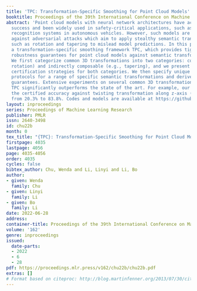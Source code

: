 ```yaml
---
title: 'TPC: Transformation-Specific Smoothing for Point Cloud Models'
booktitle: Proceedings of the 39th International Conference on Machine Learning
abstract: 'Point cloud models with neural network architectures have achieved great
  success and been widely used in safety-critical applications, such as Lidar-based
  recognition systems in autonomous vehicles. However, such models are shown vulnerable
  against adversarial attacks which aim to apply stealthy semantic transformations
  such as rotation and tapering to mislead model predictions. In this paper, we propose
  a transformation-specific smoothing framework TPC, which provides tight and scalable
  robustness guarantees for point cloud models against semantic transformation attacks.
  We first categorize common 3D transformations into two categories: composable (e.g.,
  rotation) and indirectly composable (e.g., tapering), and we present generic robustness
  certification strategies for both categories. We then specify unique certification
  protocols for a range of specific semantic transformations and derive strong robustness
  guarantees. Extensive experiments on several common 3D transformations show that
  TPC significantly outperforms the state of the art. For example, our framework boosts
  the certified accuracy against twisting transformation along z-axis (within $\pm$20{\textdegree})
  from 20.3% to 83.8%. Codes and models are available at https://github.com/Qianhewu/Point-Cloud-Smoothing.'
layout: inproceedings
series: Proceedings of Machine Learning Research
publisher: PMLR
issn: 2640-3498
id: chu22b
month: 0
tex_title: "{TPC}: Transformation-Specific Smoothing for Point Cloud Models"
firstpage: 4035
lastpage: 4056
page: 4035-4056
order: 4035
cycles: false
bibtex_author: Chu, Wenda and Li, Linyi and Li, Bo
author:
- given: Wenda
  family: Chu
- given: Linyi
  family: Li
- given: Bo
  family: Li
date: 2022-06-28
address:
container-title: Proceedings of the 39th International Conference on Machine Learning
volume: '162'
genre: inproceedings
issued:
  date-parts:
  - 2022
  - 6
  - 28
pdf: https://proceedings.mlr.press/v162/chu22b/chu22b.pdf
extras: []
# Format based on citeproc: http://blog.martinfenner.org/2013/07/30/citeproc-yaml-for-bibliographies/
---
```

